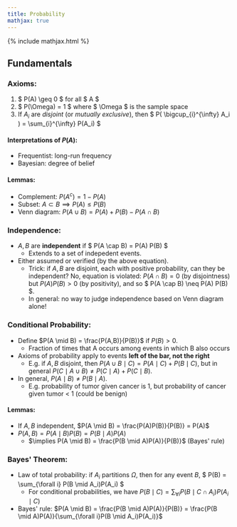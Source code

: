 ```yaml
---
title: Probability
mathjax: true
---
```


{% include mathjax.html %}

## Fundamentals

### Axioms:

1. $ P(A) \geq 0 $ for all $ A $
2. $ P(\Omega) = 1 $ where $ \Omega $ is the sample space
3. If $A_i$ are *disjoint* (or *mutually exclusive*), then $ P( \bigcup_{i}^{\infty} A_i ) = \sum_{i}^{\infty} P(A_i) $

#### Interpretations of $P(A)$:
- Frequentist: long-run frequency
- Bayesian: degree of belief

#### Lemmas:
- Complement: $P(A^c) = 1 - P(A)$
- Subset: $A \subset B \implies P(A) \leq P(B)$
- Venn diagram: $P(A \cup B) = P(A) + P(B) - P(A \cap B)$

### Independence:
- $A,B$ are **independent** if $ P(A \cap B) = P(A) P(B) $
  - Extends to a set of indepedent events.
- Either assumed or verified (by the above equation).
  - Trick: if $A,B$ are disjoint, each with positive probability, can they be independent? No, equation is violated: $P(A \cap B) = 0$ (by disjointness) but $P(A)P(B) > 0$ (by positivity), and so $ P(A \cap B) \neq P(A) P(B) $.
  - In general: no way to judge independence based on Venn diagram alone!

### Conditional Probability:
- Define $P(A \mid B) = \frac{P(A,B)}{P(B)}$ if $P(B)>0$.
  - Fraction of times that A occurs among events in which B also occurs
- Axioms of probability apply to events **left of the bar, not the right**
  - E.g. if $A,B$ disjoint, then $P(A \cup B \mid C) = P(A \mid C) + P(B \mid C)$, but in general $P(C \mid A \cup B) \neq P(C \mid A) + P(C \mid B).$
- In general, $P(A \mid B) \neq P(B \mid A)$.
  - E.g. probability of tumor given cancer is 1, but probability of cancer given tumor < 1 (could be benign)

#### Lemmas:
- If $A,B$ independent, $P(A \mid B) = \frac{P(A)P(B)}{P(B)} = P(A)$
- $P(A,B) = P(A \mid B)P(B) = P(B \mid A)P(A)$
  - $\implies P(A \mid B) = \frac{P(B \mid A)P(A)}{P(B)}$ (Bayes' rule)

### Bayes' Theorem:
- Law of total probability: if $A_i$ partitions $\Omega$, then for any event $B$, $ P(B) = \sum_{\forall i} P(B \mid A_i)P(A_i) $
  - For conditional probabilities, we have $P(B \mid C) = \sum_{\forall i} P(B \mid C \cap A_i) P(A_i \mid C)$
- Bayes' rule: $P(A \mid B) = \frac{P(B \mid A)P(A)}{P(B)} = \frac{P(B \mid A)P(A)}{\sum_{\forall i}P(B \mid A_i)P(A_i)}$